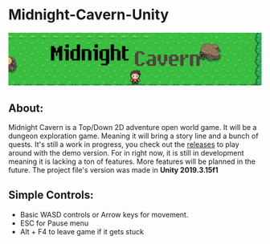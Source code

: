 # Midnight-Cavern-Unity
<img src="https://raw.githubusercontent.com/K-209/Midnight-Cavern-Unity/main/Assets/Art/Midnight.png" alt="Banner">

## About:
Midnight Cavern is a Top/Down 2D adventure open world game. It will be a dungeon exploration game. Meaning it will bring a story line and a bunch of quests. It's still a work in progress, you check out the [releases](https://github.com/K-209/Midnight-Cavern-Unity/releases) to play around with the demo version. For in right now, it is still in development meaning it is lacking a ton of features. More features will be planned in the future. The project file's version was made in **Unity 2019.3.15f1**

## Simple Controls: 
- Basic WASD controls or Arrow keys for movement.
- ESC for Pause menu
- Alt + F4 to leave game if it gets stuck
